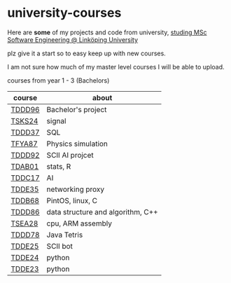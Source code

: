 # university-courses
Here are **some** of my projects and code from university, [studing MSc Software Engineering @ Linköping University](https://liu.se/en/education/program/6cmju)

plz give it a start so to easy keep up with new courses.

I am not sure how much of my master level courses I will be able to upload.

courses from year 1 - 3 (Bachelors)

| course  | about |
|---|---|
| [TDDD96](https://github.com/Clear-Sight) | Bachelor's project |
| [TSKS24](https://github.com/AxelGard/university-courses/tree/master/tsks24-sig) | signal |
| [TDDD37](https://github.com/AxelGard/university-courses/tree/master/tddd37-db-sql) | SQL |
| [TFYA87](https://github.com/AxelGard/university-courses/tree/master/tfya87-physics) | Physics simulation |
| [TDDD92](https://github.com/AxelGard/university-courses/tree/master/tddd92-SC2-AI) | SCII AI projcet |
| [TDAB01](https://github.com/AxelGard/university-courses/tree/master/tdab01-stat) | stats, R |
| [TDDC17](https://github.com/AxelGard/university-courses/tree/master/tddc17-aiTheory) | AI |
| [TDDE35](https://github.com/AxelGard/university-courses/tree/master/tdde35-network) | networking proxy |
| [TDDB68](https://github.com/AxelGard/pintos) | PintOS, linux, C |
| [TDDD86](https://github.com/AxelGard/university-courses/tree/master/tddd86-algorithms) | data structure and algorithm, C++ |
| [TSEA28](https://github.com/AxelGard/basic-arm-assembly) | cpu, ARM assembly |
| [TDDD78](https://github.com/AxelGard/university-courses/tree/master/tddd78-tetris) | Java Tetris |
| [TDDE25](https://github.com/AxelGard/university-courses/tree/master/tdde25-SCII-bot) | SCII bot |
| [TDDE24](https://github.com/AxelGard/university-courses/tree/master/tdde23-24) | python |
| [TDDE23](https://github.com/AxelGard/university-courses/tree/master/tdde23-24-py) | python |
